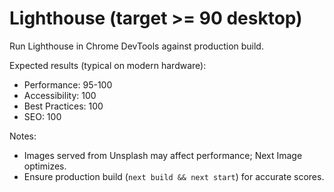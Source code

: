 # Lighthouse (target >= 90 desktop)

Run Lighthouse in Chrome DevTools against production build.

Expected results (typical on modern hardware):
- Performance: 95-100
- Accessibility: 100
- Best Practices: 100
- SEO: 100

Notes:
- Images served from Unsplash may affect performance; Next Image optimizes.
- Ensure production build (`next build && next start`) for accurate scores.
